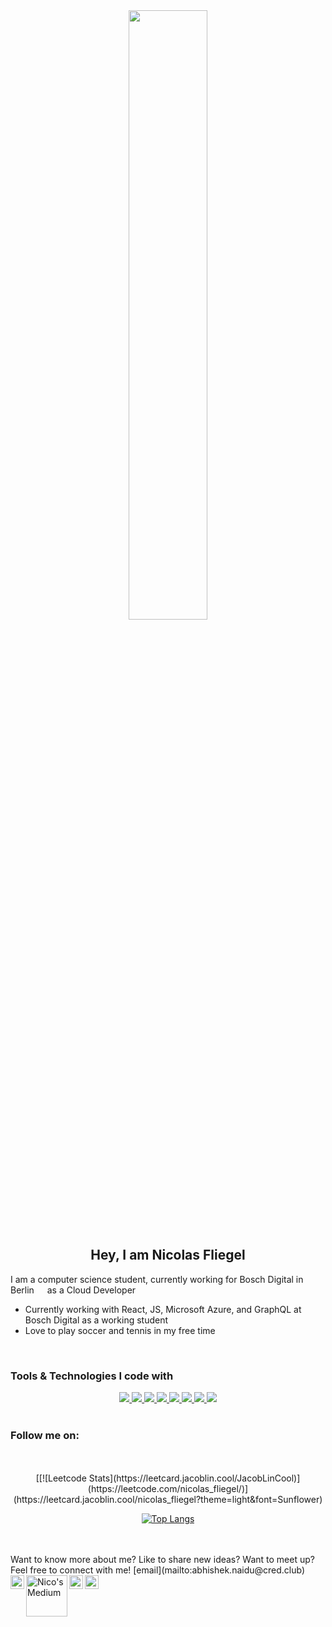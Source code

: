<div align="center">
    <img src="https://www.wallpaperup.com/uploads/wallpapers/2015/07/26/763385/9a82dcaefabcd4470d587987f7b97e24.jpg" width="50%" height="50%" />
    <h2>
      Hey, I am Nicolas Fliegel 
    </h2>
</div>
          
I am a computer science student, currently working for Bosch Digital in Berlin <img src="https://icons8.de/icon/hTMPE6ntTofO/germany" width="13" /> as a Cloud Developer
- Currently working with React, JS, Microsoft Azure, and GraphQL at Bosch Digital as a working student
- Love to play soccer and tennis in my free time

<br />

<h3>Tools & Technologies I code with</h4>
<div align="center">
  <a href="https://reactjs.org">
    <img src="https://img.shields.io/badge/React-61DAFB?style=for-the-badge&labelColor=20232A&logoColor=61DAFB&logo=react"> 
  </a>
  <a href="https://sass-lang.com">
    <img src="https://img.shields.io/badge/Sass-CC6699?style=for-the-badge&labelColor=be3f80&logoColor=ffffff&logo=sass"> 
  </a>
  <a href="https://www.python.org"> 
    <img src="https://img.shields.io/badge/Python-3776AB?style=for-the-badge&labelColor=FFD43B&logoColor=3776AB&logo=python"
  </a> 
  <a href="https://en.wikipedia.org/wiki/JavaScript">
    <img src="https://img.shields.io/badge/JavaScript-F7DF1E?style=for-the-badge&labelColor=ffffff&logoColor=F7DF1E&logo=javascript">
  </a>
  <a href="https://angular.io">
    <img src="https://img.shields.io/badge/Angular-DD0031?style=for-the-badge&labelColor=ffffff&logoColor=DD0031&logo=angular">
  </a>
  <a href="https://nextjs.org">
    <img src="https://img.shields.io/badge/Next.js-ffffff?style=for-the-badge&labelColor=ffffff&logoColor=000000&logo=next-dot-js"
 </a>
  <a href="https://www.docker.com">
    <img src="https://img.shields.io/badge/Docker-2496ED?style=for-the-badge&labelColor=369cee&logoColor=ffffff&logo=docker">
  </a> 
  <a href="https://auth0.com/">
    <img src="https://img.shields.io/badge/Auth0-EB5424?style=for-the-badge&labelColor=000000&logoColor=EB5424&logo=auth0">
  </a>
</div>
<br/>

<h3>Follow me on:</h3> 
<br/>
    
 <br/>
<div align="center">
  [[![Leetcode Stats](https://leetcard.jacoblin.cool/JacobLinCool)](https://leetcode.com/nicolas_fliegel/)](https://leetcard.jacoblin.cool/nicolas_fliegel?theme=light&font=Sunflower)
  
  [![Top Langs](https://github-readme-stats.vercel.app/api/top-langs/?username=Nico4899)](https://github.com/anuraghazra/github-readme-stats)
  
  <br/>                                                                                                                                             
</div>
 <br/>
  Want to know more about me? Like to share new ideas? Want to meet up? Feel free to connect with me! [email](mailto:abhishek.naidu@cred.club)
    
<br/>
    <a href="https://www.linkedin.com/in/nicolas-fliegel/">
      <img align="left" alt="Nico's LinkedIn" width="22px" src="https://raw.githubusercontent.com/peterthehan/peterthehan/master/assets/linkedin.svg" />
    </a>
    <a href="https://medium.com/@nico.fliegel">
      <img align="left" alt="Nico's Medium" width="66px" src="https://c.neevacdn.net/image/fetch/s--76whhfs---/https%3A//www.thelogocreative.co.uk/wp-content/uploads/2017/08/1_uLuWzCXfq2rt1t_TkuLB8A.png?savepath=1_uLuWzCXfq2rt1t_TkuLB8A.png" />
    </a>
    <a href="https://www.instagram.com/n1c0_f99/">
      <img align="left" alt="Nico's Instagram" width="22px" src="https://upload.wikimedia.org/wikipedia/commons/a/a5/Instagram_icon.png" />
    </a>
    <a href="https://twitter.com/n1c0_f99">
      <img align="left" alt="Nico's Twitter" width="22px" src="https://raw.githubusercontent.com/peterthehan/peterthehan/master/assets/twitter.svg" />
    </a>  

